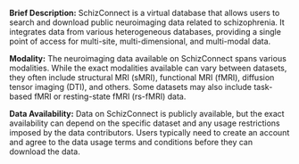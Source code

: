 **Brief Description:** SchizConnect is a virtual database that allows users to search and download public neuroimaging data related to schizophrenia. It integrates data from various heterogeneous databases, providing a single point of access for multi-site, multi-dimensional, and multi-modal data.<br>

**Modality:** The neuroimaging data available on SchizConnect spans various modalities. While the exact modalities available can vary between datasets, they often include structural MRI (sMRI), functional MRI (fMRI), diffusion tensor imaging (DTI), and others. Some datasets may also include task-based fMRI or resting-state fMRI (rs-fMRI) data.<br>

**Data Availability:** Data on SchizConnect is publicly available, but the exact availability can depend on the specific dataset and any usage restrictions imposed by the data contributors. Users typically need to create an account and agree to the data usage terms and conditions before they can download the data.
